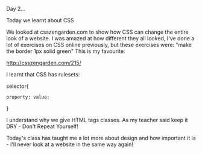 Day 2...

Today we learnt about CSS

We looked at csszengarden.com to show how CSS can change the entire look of a website. I was amazed at how different they all looked, I've done a lot of exercises on CSS online previously, but these exercises were: "make the border 1px solid green"  This is my favourite:

http://csszengarden.com/215/


I learnt that CSS has rulesets:

selector{
    
    property: value;
}

I understand why we give HTML tags classes. As my teacher said keep it DRY - Don't Repeat Yourself!

Today's class has taught me a lot more about design and how important it is - I'll never look at a website in the same way again!
